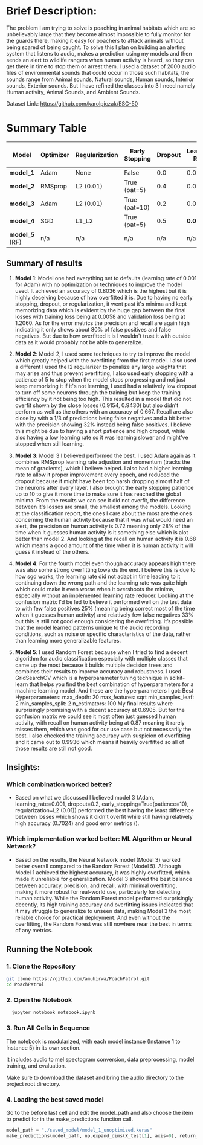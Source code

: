 # Brief Description:
The problem I am trying to solve is poaching in animal habitats which are so unbelievably large that they become almost impossible to fully monitor for the guards there, making it easy for poachers to attack animals without being scared of being caught. To solve this I plan on building an alerting system that listens to audio, makes a prediction using my models and then sends an alert to wildlife rangers when human activity is heard, so they can get there in time to stop them or arrest them. 
I used a dataset of 2000 audio files of environmental sounds that could occur in those such habitats, the sounds range from Animal sounds, Natural sounds, Human sounds, Interior sounds, Exterior sounds. But I have refined the classes into 3 I need namely Human activity, Animal Sounds, and Ambient Sounds.

Dataset Link: https://github.com/karolpiczak/ESC-50
# Summary Table

| Model  | Optimizer | Regularization | Early Stopping | Dropout | Learning Rate | Num of Layers       | Accuracy | Precision | Recall | F1-Score | Best Epoch | Training Loss | Validation Loss |
|--------|-----------|----------------|----------------|---------|---------------|-------------------|----------|-----------|--------|----------|------------|---------------|------------------|
| **model_1**| Adam      | None           | False          | 0.0     | 0.001         | 10     | **0.8036** | 0.8033    | 0.8036 | 0.8032   | 30         | 0.0058       | 1.2060          |
| **model_2**| RMSprop   | L2 (0.01)      | True (pat=5)   | 0.4     | 0.0005        | 10     | 0.6667   | 0.6847    | 0.6667 | 0.6608   | 18         | 0.9430       | 0.9154          |
| **model_3**| Adam      | L2 (0.01)      | True (pat=10)  | 0.2     | 0.001         | 11     | 0.7024   | 0.7107    | 0.7024 | 0.6999   | 20         | 0.8295       | 0.8558          |
| **model_4**| SGD       | L1_L2          | True (pat=5)   | 0.5     | **0.01**      | 11     | **0.7976** | 0.8076    | 0.7976 | 0.7999   | 30         | 1.4965       | 1.8144          |
| **model_5** (RF) | n/a   | n/a            | n/a            | n/a     | n/a           | n/a               | 0.6905   | 0.7204    | 0.6905 | 0.6873   | n/a        | n/a          | n/a              |

## Summary of results
1. **Model 1**: Model one had everything set to defaults (learning rate of 0.001 for Adam) with no optimization or techniques to improve the model used. It achieved an accuracy of 0.8036 which is the highest but it is highly deceiving because of how overfitted it is. Due to having no early stopping, dropout, or regularization, it went past it's minima and kept memorizing data which is evident by the huge gap between the final losses with training loss being at 0.0058 and validation loss being at 1.2060.
As for the error metrics the precision and recall are again high indicating it only shows about 80% of false positives and false negatives. But due to how overfitted it is I wouldn't trust it with outside data as it would probably not be able to generalize.

2. **Model 2**: Model 2, I used some techniques to try to improve the model which greatly helped with the overfitting from the first model. I also used a different  I used the l2 regularizer to penalize any large weights that may arise and thus prevent overfitting, I also used early stopping with a patience of 5 to stop when the model stops progressing and not just keep memorizing it if it's not learning, I used had a relatively low dropout to turn off some neurons through the training but keep the training efficiency by it not being too high.
This resulted in a model that did not overfit shown by the close losses (0.9154, 0.9430) but also didn't perform as well as the others with an accuracy of 0.667. Recall are also close by with a 1/3 of predictions being false negatives and a bit better with the precision showing 32% instead being false positives. I believe this might be due to having a short patience and high dropout, while also having a low learning rate so it was learning slower and might've stopped when still learning.

3. **Model 3**: Model 3 I believed performed the best. I used Adam again as it combines RMSprop learning rate adjustion and momentum (tracks the mean of gradients), which I believe helped. I also had a higher learning rate to allow it proper improvement every epoch, and reduced the dropout because it might have been too harsh dropping almost half of the neurons after every layer. I also brought the early stopping patience up to 10 to give it more time to make sure it has reached the global minima. From the results we can see it did not overfit, the difference between it's losses are small, the smallest among the models. Looking at the classification report, the ones I care about the most are the ones concerning the human activity because that it was what would need an alert, the precision on human activity is 0.72 meaning only 28% of the time when it guesses human activity is it something else which is alot better than model 2. And looking at the recall on human activity it is 0.68 which means a good amount of the time when it is human activity it will guess it instead of the others.

4. **Model 4**: For the fourth model even though accuracy appears high there was also some strong overfitting towards the end. I believe this is due to how sgd works, the learning rate did not adapt in time leading to it continuing down the wrong path and the learning rate was quite high which could make it even worse when it overshoots the minima, especially without an implemented learning rate reducer. Looking at the confusion matrix I'd be led to believe it performed well on the test data to with few false positives 25% (meaning being correct most of the time when it guesses human activity) and relatively few false negatives 33% but this is still not good enough considering the overfitting. It’s possible that the model learned patterns unique to the audio recording conditions, such as noise or specific characteristics of the data, rather than learning more generalizable features.

5. **Model 5**: I used Random Forest because when I tried to find a decent algorithm for audio classification especially with multiple classes that came up the most because it builds multiple decision trees and combines their results to improve accuracy and robustness.
I used GridSearchCV which is a hyperparameter tuning technique in scikit-learn that helps you find the best combination of hyperparameters for a machine learning model. 
And these are the hyperparameters I got: Best Hyperparameters:
max_depth: 20
max_features: sqrt
min_samples_leaf: 2
min_samples_split: 2
n_estimators: 100
My final results where surprisingly promising with a decent accuracy at 0.6905. But for the confusion matrix we could see it most often just guessed human activity, with recall on human activity being at 0.87 meaning it rarely misses them, which was good for our use case but not necessarily the best. I also checked the training accuracy with suspicion of overfitting and it came out to 0.9936 which means it heavily overfitted so all of those results are still not good.

## Insights:
### Which combination worked better?
- Based on what we discussed I believed model 3 (Adam, learning_rate=0.001, dropout=0.2, early_stopping=True(patience=10), regularization=L2 (0.01)) performed the best having the least difference between losses which shows it didn't overfit while still having relatively high accuracy (0.7024) and good error metrics ().
### Which implementation worked better: ML Algorithm or Neural Network?
- Based on the results, the Neural Network model (Model 3) worked better overall compared to the Random Forest (Model 5). Although Model 1 achieved the highest accuracy, it was highly overfitted, which made it unreliable for generalization. Model 3 showed the best balance between accuracy, precision, and recall, with minimal overfitting, making it more robust for real-world use, particularly for detecting human activity. While the Random Forest model performed surprisingly decently, its high training accuracy and overfitting issues indicated that it may struggle to generalize to unseen data, making Model 3 the most reliable choice for practical deployment. And even without the overfitting, the Random Forest was still nowhere near the best in terms of any metrics.

##  Running the Notebook

### 1. Clone the Repository

```bash
git clone https://github.com/amuhirwa/PoachPatrol.git
cd PoachPatrol
```
### 2. Open the Notebook
```bash
  jupyter notebook notebook.ipynb
```

### 3. Run All Cells in Sequence

The notebook is modularized, with each model instance (Instance 1 to Instance 5) in its own section.

It includes audio to mel spectogram conversion, data preprocessing, model training, and evaluation.

Make sure to download the dataset and bring the audio directory to the project root directory.


### 4. Loading the best saved model

Go to the before last cell and edit the model_path and also choose the item to predict for in the make_predictions function call.
```python
model_path = "./saved_model/model_1_unoptimized.keras"
make_predictions(model_path, np.expand_dims(X_test[1], axis=0), return_labels=True)
```